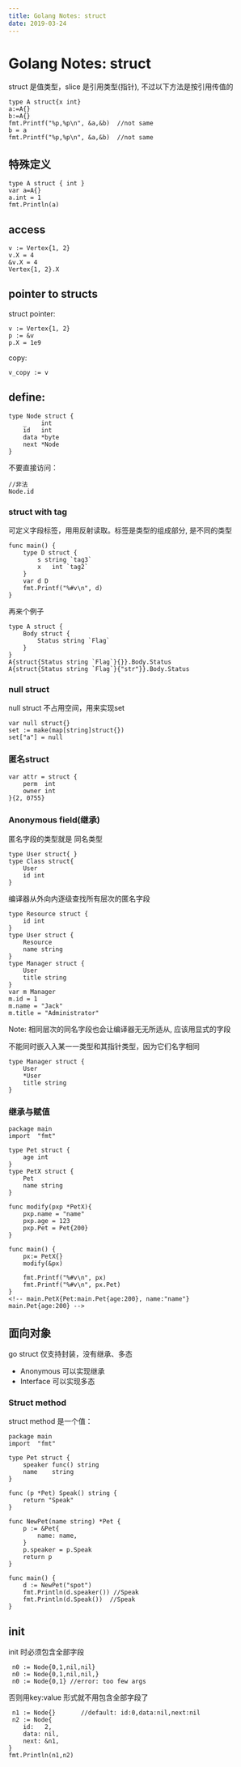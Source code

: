 ```yaml
---
title: Golang Notes: struct
date: 2019-03-24
---
```

# Golang Notes: struct
struct 是值类型，slice 是引用类型(指针), 不过以下方法是按引用传值的

    type A struct{x int}
    a:=A{}
    b:=A{}
    fmt.Printf("%p,%p\n", &a,&b)  //not same
    b = a
    fmt.Printf("%p,%p\n", &a,&b)  //not same

## 特殊定义
    type A struct { int }
    var a=A{}
    a.int = 1
    fmt.Println(a)


## access

	v := Vertex{1, 2}
	v.X = 4
	&v.X = 4
	Vertex{1, 2}.X

## pointer to structs
struct pointer:

    v := Vertex{1, 2}
	p := &v
	p.X = 1e9

copy:

    v_copy := v

## define:

    type Node struct {
        _    int
        id   int
        data *byte
        next *Node
    }

不要直接访问：

    //非法
    Node.id

### struct with tag
可定义字段标签，⽤用反射读取。标签是类型的组成部分, 是不同的类型

    func main() {
        type D struct {
            s string `tag3`
            x   int `tag2`
        }
        var d D
        fmt.Printf("%#v\n", d)
    }

再来个例子

    type A struct {
        Body struct {
            Status string `Flag`
        }
    }
    A{struct{Status string `Flag`}{}}.Body.Status
    A{struct{Status string `Flag`}{"str"}}.Body.Status


### null struct
null struct 不占用空间，用来实现set

    var null struct{}
    set := make(map[string]struct{})
    set["a"] = null

### 匿名struct
    var attr = struct {
        perm  int
        owner int
    }{2, 0755}

### Anonymous field(继承)
匿名字段的类型就是 同名类型

    type User struct{ }
    type Class struct{
        User
        id int
    }

编译器从外向内逐级查找所有层次的匿名字段

    type Resource struct {
        id int
    }
    type User struct {
        Resource
        name string 
    }
    type Manager struct {
        User
        title string 
    }
    var m Manager
    m.id = 1
    m.name = "Jack"
    m.title = "Administrator"

Note: 相同层次的同名字段也会让编译器⽆无所适从, 应该用显式的字段

不能同时嵌⼊入某⼀一类型和其指针类型，因为它们名字相同

    type Manager struct {
        User
        *User
        title string 
    }

### 继承与赋值
    package main
    import  "fmt"

    type Pet struct {
        age int
    }
    type PetX struct {
        Pet
        name string
    }

    func modify(pxp *PetX){
        pxp.name = "name"
        pxp.age = 123
        pxp.Pet = Pet{200}
    }

    func main() {
        px:= PetX{}
        modify(&px)

        fmt.Printf("%#v\n", px)  
        fmt.Printf("%#v\n", px.Pet)  
    }
    <!-- main.PetX{Pet:main.Pet{age:200}, name:"name"}
    main.Pet{age:200} -->


## 面向对象
go struct 仅支持封装，没有继承、多态

- Anonymous 可以实现继承
- Interface 可以实现多态

### Struct method
struct method 是一个值：

    package main
    import  "fmt"

    type Pet struct {
        speaker func() string
        name    string
    }

    func (p *Pet) Speak() string {
        return "Speak"
    }

    func NewPet(name string) *Pet {
        p := &Pet{
            name: name,
        }
        p.speaker = p.Speak
        return p
    }

    func main() {
        d := NewPet("spot")
        fmt.Println(d.speaker()) //Speak
        fmt.Println(d.Speak())  //Speak
    }


## init 
init 时必须包含全部字段

     n0 := Node{0,1,nil,nil}
     n0 := Node{0,1,nil,nil,}
     n0 := Node{0,1} //error: too few args

否则用key:value 形式就不用包含全部字段了

     n1 := Node{}       //default: id:0,data:nil,next:nil
     n2 := Node{
        id:   2,
        data: nil,
        next: &n1,
    }
    fmt.Println(n1,n2)
